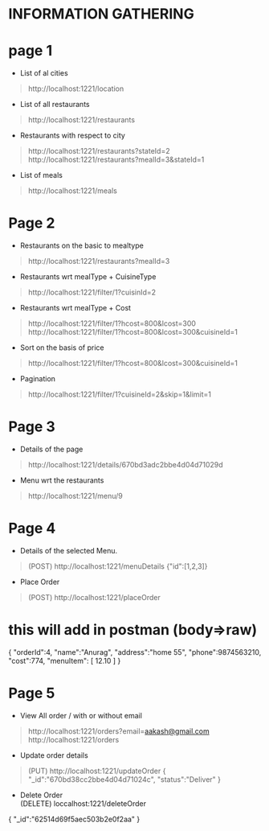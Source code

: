  # INFORMATION GATHERING

 # page 1

* List of al cities
> http://localhost:1221/location

* List of all restaurants
> http://localhost:1221/restaurants

* Restaurants with respect to city
> http://localhost:1221/restaurants?stateId=2
> http://localhost:1221/restaurants?mealId=3&stateId=1

* List of meals
> http://localhost:1221/meals

# Page 2

* Restaurants on the basic to mealtype
> http://localhost:1221/restaurants?mealId=3

* Restaurants wrt mealType + CuisineType
> http://localhost:1221/filter/1?cuisinId=2

* Restaurants wrt mealType + Cost
> http://localhost:1221/filter/1?hcost=800&lcost=300
> http://localhost:1221/filter/1?hcost=800&lcost=300&cuisineId=1

* Sort on the  basis of price
> http://localhost:1221/filter/1?hcost=800&lcost=300&cuisineId=1

* Pagination
> http://localhost:1221/filter/1?cuisineId=2&skip=1&limit=1

# Page 3

* Details of the page
> http://localhost:1221/details/670bd3adc2bbe4d04d71029d

* Menu wrt the restaurants
> http://localhost:1221/menu/9

# Page 4

* Details of the selected Menu.
> (POST) http://localhost:1221/menuDetails
{"id":[1,2,3]}

* Place Order
> (POST) http://localhost:1221/placeOrder
# this will add in postman (body=>raw)
{
    "orderId":4,
    "name":"Anurag",
    "address":"home 55",
    "phone":9874563210,
    "cost":774,
    "menuItem": [
        12.10
    ]
}
# Page 5

* View All order / with or without email
> http://localhost:1221/orders?email=aakash@gmail.com
> http://localhost:1221/orders

* Update order details
> (PUT) http://localhost:1221/updateOrder
{
    "_id":"670bd38cc2bbe4d04d71024c",
    "status":"Deliver"
}
* Delete Order  
(DELETE) loccalhost:1221/deleteOrder

{
    "_id":"62514d69f5aec503b2e0f2aa"
}
   
